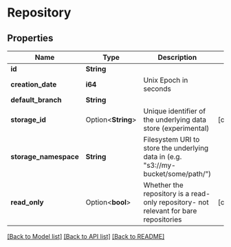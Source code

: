 # Repository

## Properties

Name | Type | Description | Notes
------------ | ------------- | ------------- | -------------
**id** | **String** |  | 
**creation_date** | **i64** | Unix Epoch in seconds | 
**default_branch** | **String** |  | 
**storage_id** | Option<**String**> | Unique identifier of the underlying data store (experimental) | [optional]
**storage_namespace** | **String** | Filesystem URI to store the underlying data in (e.g. \"s3://my-bucket/some/path/\") | 
**read_only** | Option<**bool**> | Whether the repository is a read-only repository- not relevant for bare repositories | [optional]

[[Back to Model list]](../README.md#documentation-for-models) [[Back to API list]](../README.md#documentation-for-api-endpoints) [[Back to README]](../README.md)


